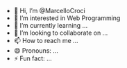 - 👋 Hi, I’m @MarcelloCroci
- 👀 I’m interested in Web Programming
- 🌱 I’m currently learning ...
- 💞️ I’m looking to collaborate on ...
- 📫 How to reach me ...
- 😄 Pronouns: ...
- ⚡ Fun fact: ...

<!---
MarcelloCroci/MarcelloCroci is a ✨ special ✨ repository because its `README.md` (this file) appears on your GitHub profile.
You can click the Preview link to take a look at your changes.
--->
